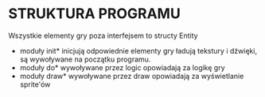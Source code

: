 # STRUKTURA PROGRAMU

Wszystkie elementy gry poza interfejsem to structy Entity

* moduły init* inicjują odpowiednie elementy gry ładują tekstury i dźwięki, są wywoływane na początku programu.
* moduły do* wywoływane przez logic opowiadają za logikę gry
* moduły draw* wywoływane przez draw opowiadają za wyświetlanie sprite'ów


